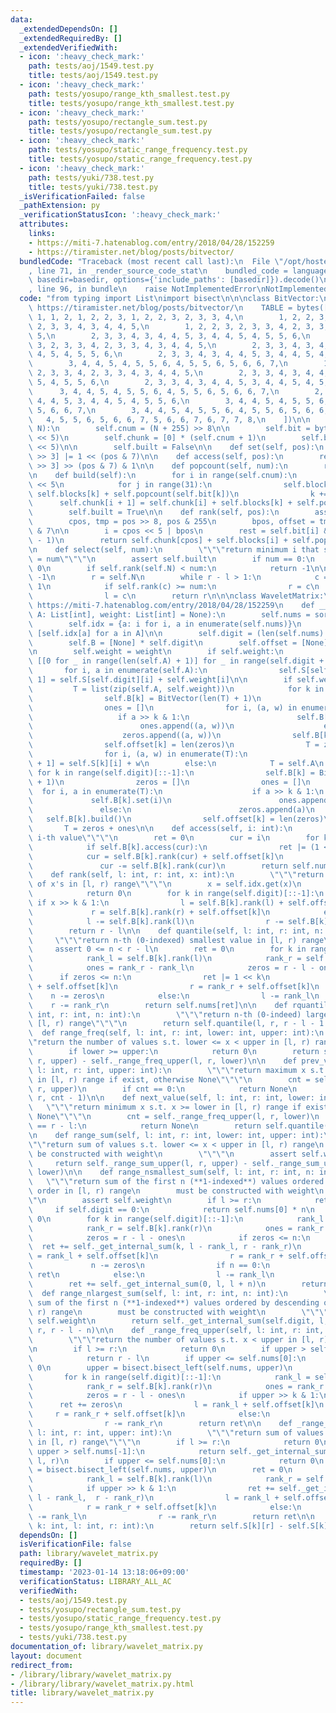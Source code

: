 ```yaml
---
data:
  _extendedDependsOn: []
  _extendedRequiredBy: []
  _extendedVerifiedWith:
  - icon: ':heavy_check_mark:'
    path: tests/aoj/1549.test.py
    title: tests/aoj/1549.test.py
  - icon: ':heavy_check_mark:'
    path: tests/yosupo/range_kth_smallest.test.py
    title: tests/yosupo/range_kth_smallest.test.py
  - icon: ':heavy_check_mark:'
    path: tests/yosupo/rectangle_sum.test.py
    title: tests/yosupo/rectangle_sum.test.py
  - icon: ':heavy_check_mark:'
    path: tests/yosupo/static_range_frequency.test.py
    title: tests/yosupo/static_range_frequency.test.py
  - icon: ':heavy_check_mark:'
    path: tests/yuki/738.test.py
    title: tests/yuki/738.test.py
  _isVerificationFailed: false
  _pathExtension: py
  _verificationStatusIcon: ':heavy_check_mark:'
  attributes:
    links:
    - https://miti-7.hatenablog.com/entry/2018/04/28/152259
    - https://tiramister.net/blog/posts/bitvector/
  bundledCode: "Traceback (most recent call last):\n  File \"/opt/hostedtoolcache/PyPy/3.7.13/x64/site-packages/onlinejudge_verify/documentation/build.py\"\
    , line 71, in _render_source_code_stat\n    bundled_code = language.bundle(stat.path,\
    \ basedir=basedir, options={'include_paths': [basedir]}).decode()\n  File \"/opt/hostedtoolcache/PyPy/3.7.13/x64/site-packages/onlinejudge_verify/languages/python.py\"\
    , line 96, in bundle\n    raise NotImplementedError\nNotImplementedError\n"
  code: "from typing import List\nimport bisect\n\n\nclass BitVector:\n    # reference:\
    \ https://tiramister.net/blog/posts/bitvector/\n    TABLE = bytes([\n        0,\
    \ 1, 1, 2, 1, 2, 2, 3, 1, 2, 2, 3, 2, 3, 3, 4,\n        1, 2, 2, 3, 2, 3, 3, 4,\
    \ 2, 3, 3, 4, 3, 4, 4, 5,\n        1, 2, 2, 3, 2, 3, 3, 4, 2, 3, 3, 4, 3, 4, 4,\
    \ 5,\n        2, 3, 3, 4, 3, 4, 4, 5, 3, 4, 4, 5, 4, 5, 5, 6,\n        1, 2, 2,\
    \ 3, 2, 3, 3, 4, 2, 3, 3, 4, 3, 4, 4, 5,\n        2, 3, 3, 4, 3, 4, 4, 5, 3, 4,\
    \ 4, 5, 4, 5, 5, 6,\n        2, 3, 3, 4, 3, 4, 4, 5, 3, 4, 4, 5, 4, 5, 5, 6,\n\
    \        3, 4, 4, 5, 4, 5, 5, 6, 4, 5, 5, 6, 5, 6, 6, 7,\n        1, 2, 2, 3,\
    \ 2, 3, 3, 4, 2, 3, 3, 4, 3, 4, 4, 5,\n        2, 3, 3, 4, 3, 4, 4, 5, 3, 4, 4,\
    \ 5, 4, 5, 5, 6,\n        2, 3, 3, 4, 3, 4, 4, 5, 3, 4, 4, 5, 4, 5, 5, 6,\n  \
    \      3, 4, 4, 5, 4, 5, 5, 6, 4, 5, 5, 6, 5, 6, 6, 7,\n        2, 3, 3, 4, 3,\
    \ 4, 4, 5, 3, 4, 4, 5, 4, 5, 5, 6,\n        3, 4, 4, 5, 4, 5, 5, 6, 4, 5, 5, 6,\
    \ 5, 6, 6, 7,\n        3, 4, 4, 5, 4, 5, 5, 6, 4, 5, 5, 6, 5, 6, 6, 7,\n     \
    \   4, 5, 5, 6, 5, 6, 6, 7, 5, 6, 6, 7, 6, 7, 7, 8,\n    ])\n\n    def __init__(self,\
    \ N):\n        self.cnum = (N + 255) >> 8\n\n        self.bit = bytearray(self.cnum\
    \ << 5)\n        self.chunk = [0] * (self.cnum + 1)\n        self.blocks = bytearray(self.cnum\
    \ << 5)\n\n        self.built = False\n\n    def set(self, pos):\n        self.bit[pos\
    \ >> 3] |= 1 << (pos & 7)\n\n    def access(self, pos):\n        return self.bit[pos\
    \ >> 3] >> (pos & 7) & 1\n\n    def popcount(self, num):\n        return self.TABLE[num]\n\
    \n    def build(self):\n        for i in range(self.cnum):\n            k = i\
    \ << 5\n            for j in range(31):\n                self.blocks[k + 1] =\
    \ self.blocks[k] + self.popcount(self.bit[k])\n                k += 1\n      \
    \      self.chunk[i + 1] = self.chunk[i] + self.blocks[k] + self.popcount(self.bit[k])\n\
    \        self.built = True\n\n    def rank(self, pos):\n        assert self.built\n\
    \        cpos, tmp = pos >> 8, pos & 255\n        bpos, offset = tmp >> 3, tmp\
    \ & 7\n\n        i = cpos << 5 | bpos\n        rest = self.bit[i] & ((1 << offset)\
    \ - 1)\n        return self.chunk[cpos] + self.blocks[i] + self.popcount(rest)\n\
    \n    def select(self, num):\n        \"\"\"return minimum i that satisfies rank(i)\
    \ = num\"\"\"\n        assert self.built\n        if num == 0:\n            return\
    \ 0\n        if self.rank(self.N) < num:\n            return -1\n\n        l =\
    \ -1\n        r = self.N\n        while r - l > 1:\n            c = (l + r) >>\
    \ 1\n            if self.rank(c) >= num:\n                r = c\n            else:\n\
    \                l = c\n        return r\n\n\nclass WaveletMatrix:\n    # reference:\
    \ https://miti-7.hatenablog.com/entry/2018/04/28/152259\n    def __init__(self,\
    \ A: List[int], weight: List[int] = None):\n        self.nums = sorted(set(A))\n\
    \        self.idx = {a: i for i, a in enumerate(self.nums)}\n        self.A =\
    \ [self.idx[a] for a in A]\n\n        self.digit = (len(self.nums) - 1).bit_length()\n\
    \        self.B = [None] * self.digit\n        self.offset = [None] * self.digit\n\
    \n        self.weight = weight\n        if self.weight:\n            self.S =\
    \ [[0 for _ in range(len(self.A) + 1)] for _ in range(self.digit + 1)]\n     \
    \       for i, a in enumerate(self.A):\n                self.S[self.digit][i +\
    \ 1] = self.S[self.digit][i] + self.weight[i]\n\n        if self.weight:\n   \
    \         T = list(zip(self.A, self.weight))\n            for k in range(self.digit)[::-1]:\n\
    \                self.B[k] = BitVector(len(T) + 1)\n                zeros = []\n\
    \                ones = []\n                for i, (a, w) in enumerate(T):\n \
    \                   if a >> k & 1:\n                        self.B[k].set(i)\n\
    \                        ones.append((a, w))\n                    else:\n    \
    \                    zeros.append((a, w))\n                self.B[k].build()\n\
    \                self.offset[k] = len(zeros)\n                T = zeros + ones\n\
    \                for i, (a, w) in enumerate(T):\n                    self.S[k][i\
    \ + 1] = self.S[k][i] + w\n        else:\n            T = self.A\n           \
    \ for k in range(self.digit)[::-1]:\n                self.B[k] = BitVector(len(T)\
    \ + 1)\n                zeros = []\n                ones = []\n              \
    \  for i, a in enumerate(T):\n                    if a >> k & 1:\n           \
    \             self.B[k].set(i)\n                        ones.append(a)\n     \
    \               else:\n                        zeros.append(a)\n             \
    \   self.B[k].build()\n                self.offset[k] = len(zeros)\n         \
    \       T = zeros + ones\n\n    def access(self, i: int):\n        \"\"\"return\
    \ i-th value\"\"\"\n        ret = 0\n        cur = i\n        for k in range(self.digit)[::-1]:\n\
    \            if self.B[k].access(cur):\n                ret |= (1 << k)\n    \
    \            cur = self.B[k].rank(cur) + self.offset[k]\n            else:\n \
    \               cur -= self.B[k].rank(cur)\n        return self.nums[ret]\n\n\
    \    def rank(self, l: int, r: int, x: int):\n        \"\"\"return the number\
    \ of x's in [l, r) range\"\"\"\n        x = self.idx.get(x)\n        if x is None:\n\
    \            return 0\n        for k in range(self.digit)[::-1]:\n           \
    \ if x >> k & 1:\n                l = self.B[k].rank(l) + self.offset[k]\n   \
    \             r = self.B[k].rank(r) + self.offset[k]\n            else:\n    \
    \            l -= self.B[k].rank(l)\n                r -= self.B[k].rank(r)\n\
    \        return r - l\n\n    def quantile(self, l: int, r: int, n: int):\n   \
    \     \"\"\"return n-th (0-indexed) smallest value in [l, r) range\"\"\"\n   \
    \     assert 0 <= n < r - l\n        ret = 0\n        for k in range(self.digit)[::-1]:\n\
    \            rank_l = self.B[k].rank(l)\n            rank_r = self.B[k].rank(r)\n\
    \            ones = rank_r - rank_l\n            zeros = r - l - ones\n      \
    \      if zeros <= n:\n                ret |= 1 << k\n                l = rank_l\
    \ + self.offset[k]\n                r = rank_r + self.offset[k]\n            \
    \    n -= zeros\n            else:\n                l -= rank_l\n            \
    \    r -= rank_r\n        return self.nums[ret]\n\n    def rquantile(self, l:\
    \ int, r: int, n: int):\n        \"\"\"return n-th (0-indeed) largest value in\
    \ [l, r) range\"\"\"\n        return self.quantile(l, r, r - l - 1 - n)\n\n  \
    \  def range_freq(self, l: int, r: int, lower: int, upper: int):\n        \"\"\
    \"return the number of values s.t. lower <= x < upper in [l, r) range\"\"\"\n\
    \        if lower >= upper:\n            return 0\n        return self._range_freq_upper(l,\
    \ r, upper) - self._range_freq_upper(l, r, lower)\n\n    def prev_value(self,\
    \ l: int, r: int, upper: int):\n        \"\"\"return maximum x s.t. x < upper\
    \ in [l, r) range if exist, otherwise None\"\"\"\n        cnt = self._range_freq_upper(l,\
    \ r, upper)\n        if cnt == 0:\n            return None\n        return self.quantile(l,\
    \ r, cnt - 1)\n\n    def next_value(self, l: int, r: int, lower: int):\n     \
    \   \"\"\"return minimum x s.t. x >= lower in [l, r) range if exist, otherwise\
    \ None\"\"\"\n        cnt = self._range_freq_upper(l, r, lower)\n        if cnt\
    \ == r - l:\n            return None\n        return self.quantile(l, r, cnt)\n\
    \n    def range_sum(self, l: int, r: int, lower: int, upper: int):\n        \"\
    \"\"return sum of values s.t. lower <= x < upper in [l, r) range\n        must\
    \ be constructed with weight\n        \"\"\"\n        assert self.weight\n   \
    \     return self._range_sum_upper(l, r, upper) - self._range_sum_upper(l, r,\
    \ lower)\n\n    def range_nsmallest_sum(self, l: int, r: int, n: int):\n     \
    \   \"\"\"return sum of the first n (**1-indexed**) values ordered by ascending\
    \ order in [l, r) range\n        must be constructed with weight\n        \"\"\
    \"\n        assert self.weight\n        if l >= r:\n            return 0\n   \
    \     if self.digit == 0:\n            return self.nums[0] * n\n        ret =\
    \ 0\n        for k in range(self.digit)[::-1]:\n            rank_l = self.B[k].rank(l)\n\
    \            rank_r = self.B[k].rank(r)\n            ones = rank_r - rank_l\n\
    \            zeros = r - l - ones\n            if zeros <= n:\n              \
    \  ret += self._get_internal_sum(k, l - rank_l, r - rank_r)\n                l\
    \ = rank_l + self.offset[k]\n                r = rank_r + self.offset[k]\n   \
    \             n -= zeros\n                if n == 0:\n                    return\
    \ ret\n            else:\n                l -= rank_l\n                r -= rank_r\n\
    \        ret += self._get_internal_sum(0, l, l + n)\n        return ret\n\n  \
    \  def range_nlargest_sum(self, l: int, r: int, n: int):\n        \"\"\"return\
    \ sum of the first n (**1-indexed**) values ordered by descending order in [l,\
    \ r) range\n        must be constructed with weight\n        \"\"\"\n        assert\
    \ self.weight\n        return self._get_internal_sum(self.digit, l, r) - self.range_nsmallest_sum(l,\
    \ r, r - l - n)\n\n    def _range_freq_upper(self, l: int, r: int, upper: int):\n\
    \        \"\"\"return the number of values s.t. x < upper in [l, r) range\"\"\"\
    \n        if l >= r:\n            return 0\n        if upper > self.nums[-1]:\n\
    \            return r - l\n        if upper <= self.nums[0]:\n            return\
    \ 0\n        upper = bisect.bisect_left(self.nums, upper)\n        ret = 0\n \
    \       for k in range(self.digit)[::-1]:\n            rank_l = self.B[k].rank(l)\n\
    \            rank_r = self.B[k].rank(r)\n            ones = rank_r - rank_l\n\
    \            zeros = r - l - ones\n            if upper >> k & 1:\n          \
    \      ret += zeros\n                l = rank_l + self.offset[k]\n           \
    \     r = rank_r + self.offset[k]\n            else:\n                l -= rank_l\n\
    \                r -= rank_r\n        return ret\n\n    def _range_sum_upper(self,\
    \ l: int, r: int, upper: int):\n        \"\"\"return sum of values s.t. x < upper\
    \ in [l, r) range\"\"\"\n        if l >= r:\n            return 0\n        if\
    \ upper > self.nums[-1]:\n            return self._get_internal_sum(self.digit,\
    \ l, r)\n        if upper <= self.nums[0]:\n            return 0\n        upper\
    \ = bisect.bisect_left(self.nums, upper)\n        ret = 0\n        for k in range(self.digit)[::-1]:\n\
    \            rank_l = self.B[k].rank(l)\n            rank_r = self.B[k].rank(r)\n\
    \            if upper >> k & 1:\n                ret += self._get_internal_sum(k,\
    \ l - rank_l,  r - rank_r)\n                l = rank_l + self.offset[k]\n    \
    \            r = rank_r + self.offset[k]\n            else:\n                l\
    \ -= rank_l\n                r -= rank_r\n        return ret\n\n    def _get_internal_sum(self,\
    \ k: int, l: int, r: int):\n        return self.S[k][r] - self.S[k][l]\n"
  dependsOn: []
  isVerificationFile: false
  path: library/wavelet_matrix.py
  requiredBy: []
  timestamp: '2023-01-14 13:18:06+09:00'
  verificationStatus: LIBRARY_ALL_AC
  verifiedWith:
  - tests/aoj/1549.test.py
  - tests/yosupo/rectangle_sum.test.py
  - tests/yosupo/static_range_frequency.test.py
  - tests/yosupo/range_kth_smallest.test.py
  - tests/yuki/738.test.py
documentation_of: library/wavelet_matrix.py
layout: document
redirect_from:
- /library/library/wavelet_matrix.py
- /library/library/wavelet_matrix.py.html
title: library/wavelet_matrix.py
---
```

